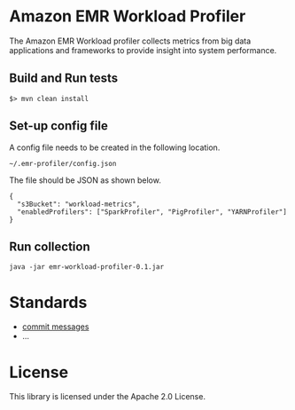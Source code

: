 # Amazon EMR Workload Profiler

The Amazon EMR Workload profiler collects metrics from big data
applications and frameworks to provide insight into system
performance.

## Build and Run tests

```
$> mvn clean install
```

## Set-up config file

A config file needs to be created in the following location.

```
~/.emr-profiler/config.json
```

The file should be JSON as shown below.
```
{
  "s3Bucket": "workload-metrics",
  "enabledProfilers": ["SparkProfiler", "PigProfiler", "YARNProfiler"]
}
```

## Run collection

``` java -jar emr-workload-profiler-0.1.jar ```

# Standards

- [commit messages](https://chris.beams.io/posts/git-commit/)
- ...

# License

This library is licensed under the Apache 2.0 License. 
